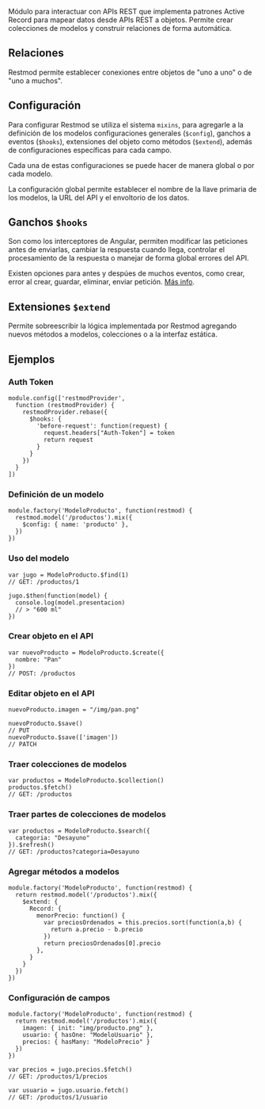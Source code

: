Módulo para interactuar con APIs REST que implementa patrones Active
Record para mapear datos desde APIs REST a objetos. Permite crear
colecciones de modelos y construir relaciones de forma automática.  

## Relaciones

Restmod permite establecer conexiones entre objetos de "uno a uno" o de
"uno a muchos".  


## Configuración

Para configurar Restmod se utiliza el sistema `mixins`, para agregarle a
la definición de los modelos configuraciones generales (`$config`),
ganchos a eventos (`$hooks`), extensiones del objeto como métodos (`$extend`),
además de configuraciones específicas para cada campo.  

Cada una de estas configuraciones se puede hacer de manera global o por
cada modelo.  

La configuración global permite establecer el nombre de la llave
primaria de los modelos, la URL del API y el envoltorio de los datos.  

## Ganchos `$hooks`

Son como los interceptores de Angular, permiten modificar las peticiones
antes de enviarlas, cambiar la respuesta cuando llega, controlar el
procesamiento de la respuesta o manejar de forma global errores del API.  

Existen opciones para antes y despúes de muchos eventos, como crear,
error al crear, guardar, eliminar, enviar petición. [Más
info](http://platanus.github.io/angular-restmod/tutorial-hooks.html).  

## Extensiones `$extend`

Permite sobreescribir la lógica implementada por Restmod agregando
nuevos métodos a modelos, colecciones o a la interfaz estática.  

## Ejemplos

### Auth Token

    module.config(['restmodProvider',
      function (restmodProvider) {
        restmodProvider.rebase({
          $hooks: {
            'before-request': function(request) {
              request.headers["Auth-Token"] = token
              return request
            }
          }
        })
      }
    ])

### Definición de un modelo

    module.factory('ModeloProducto', function(restmod) {
      restmod.model('/productos').mix({
        $config: { name: 'producto' },
      })
    })

### Uso del modelo

    var jugo = ModeloProducto.$find(1)
    // GET: /productos/1

    jugo.$then(function(model) {
      console.log(model.presentacion)
      // > "600 ml"
    })

### Crear objeto en el API

    var nuevoProducto = ModeloProducto.$create({
      nombre: "Pan"
    })
    // POST: /productos

### Editar objeto en el API

    nuevoProducto.imagen = "/img/pan.png"

    nuevoProducto.$save()
    // PUT
    nuevoProducto.$save(['imagen'])
    // PATCH

### Traer colecciones de modelos

    var productos = ModeloProducto.$collection()
    productos.$fetch()
    // GET: /productos

### Traer partes de colecciones de modelos

    var productos = ModeloProducto.$search({
      categoria: "Desayuno"
    }).$refresh()
    // GET: /productos?categoria=Desayuno

### Agregar métodos a modelos

    module.factory('ModeloProducto', function(restmod) {
      return restmod.model('/productos').mix({
        $extend: {
          Record: {
            menorPrecio: function() {
              var preciosOrdenados = this.precios.sort(function(a,b) {
                return a.precio - b.precio
              })
              return preciosOrdenados[0].precio
            },
          }
        }
      })
    })

### Configuración de campos

    module.factory('ModeloProducto', function(restmod) {
      return restmod.model('/productos').mix({
        imagen: { init: "img/producto.png" },
        usuario: { hasOne: "ModeloUsuario" },
        precios: { hasMany: "ModeloPrecio" }
      })
    })

    var precios = jugo.precios.$fetch()
    // GET: /productos/1/precios

    var usuario = jugo.usuario.fetch()
    // GET: /productos/1/usuario
